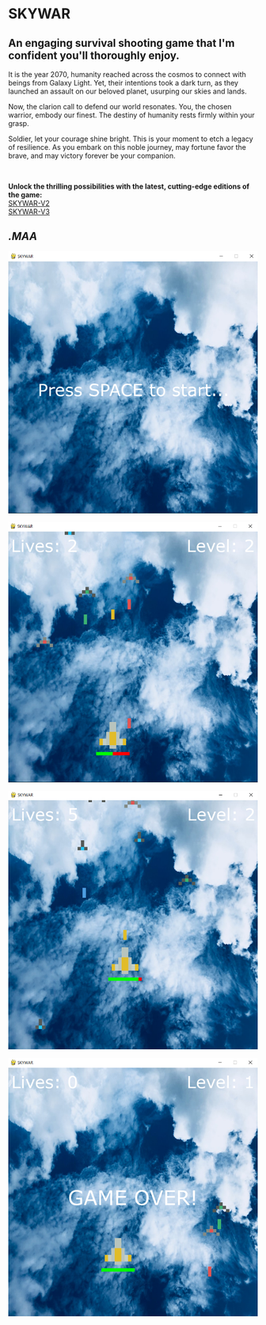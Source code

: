 # SKYWAR

## An engaging survival shooting game that I'm confident you'll thoroughly enjoy.

It is the year 2070, humanity reached across the cosmos to connect with beings from Galaxy Light. Yet, their intentions took a dark turn, as they launched an assault on our beloved planet, usurping our skies and lands.

Now, the clarion call to defend our world resonates. You, the chosen warrior, embody our finest. The destiny of humanity rests firmly within your grasp.

Soldier, let your courage shine bright. This is your moment to etch a legacy of resilience. As you embark on this noble journey, may fortune favor the brave, and may victory forever be your companion.

<br/>

**Unlock the thrilling possibilities with the latest, cutting-edge editions of the game:**
<br/>
[SKYWAR-V2](https://github.com/MA-Abahmane/SKYWAR/tree/SKYWAR-V2)
<br/>
[SKYWAR-V3](https://github.com/MA-Abahmane/SKYWAR/tree/SKYWAR-V3)

*.MAA*
---

![img](https://github.com/MA-Abahmane/SKYWAR/blob/main/Images/startGame.png)

![img](https://github.com/MA-Abahmane/SKYWAR/blob/main/Images/inGame1.png)

![img](https://github.com/MA-Abahmane/SKYWAR/blob/main/Images/inGame2.png)

![img](https://github.com/MA-Abahmane/SKYWAR/blob/main/Images/endGame.png)
